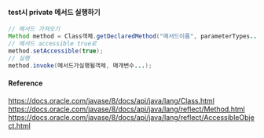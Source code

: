 #### test시 private 메서드 실행하기

```java
// 메서드 가져오기
Method method = Class객체.getDeclaredMethod("메서드이름", parameterTypes...);
// 메서드 accessible true로
method.setAccessible(true);
// 실행
method.invoke(메서드가실행될객체, 매개변수...);
```

#### Reference

https://docs.oracle.com/javase/8/docs/api/java/lang/Class.html
https://docs.oracle.com/javase/8/docs/api/java/lang/reflect/Method.html
https://docs.oracle.com/javase/8/docs/api/java/lang/reflect/AccessibleObject.html

